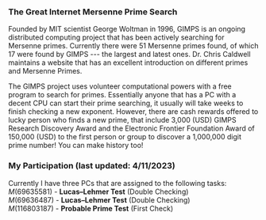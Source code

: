 ### The Great Internet Mersenne Prime Search
Founded by MIT scientist George Woltman in 1996, GIMPS is an ongoing distributed computing project that has been actively searching for Mersenne primes. Currently there were 51 Mersenne primes found, of which 17 were found by GIMPS --- the largest and latest ones. Dr. Chris Caldwell maintains a website that has an excellent introduction on different primes and Mersenne Primes.
<p/>
The GIMPS project uses volunteer computational powers with a free program to search for primes. Essentially anyone that has a PC with a decent CPU can start their prime searching, it usually will take weeks to finish checking a new exponent. However, there are cash rewards offered to lucky person who finds a new prime, that include 3,000 (USD) GIMPS Research Discovery Award and the Electronic Frontier Foundation Award of 150,000 (USD) to the first person or group to discover a 1,000,000 digit prime number! You can make history too!

### My Participation (last updated: 4/11/2023)
Currently I have three PCs that are assigned to the following tasks:
<br/>
$M(69635581)$ - **Lucas–Lehmer Test** (Double Checking)
<br/>
$M(69636487)$ - **Lucas–Lehmer Test** (Double Checking)
<br/>
$M(116803187)$ - **Probable Prime Test** (First Check)




<p/>
<html lang="en">
<head>
<meta http-equiv="content-type" content="text/html; charset=utf-8">
<script type="text/javascript" charset="utf-8" src="
https://cdn.mathjax.org/mathjax/latest/MathJax.js?config=TeX-AMS-MML_HTMLorMML,
https://vincenttam.github.io/javascripts/MathJaxLocal.js"></script>
</head>
